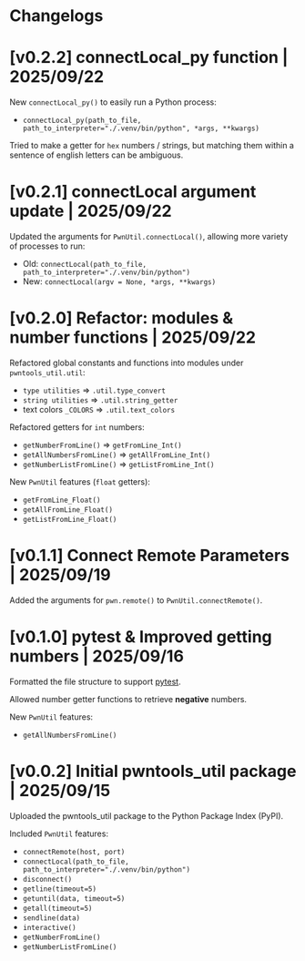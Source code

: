 # Changelogs

# [v0.2.2] connectLocal_py function | 2025/09/22

New `connectLocal_py()` to easily run a Python process:
- `connectLocal_py(path_to_file, path_to_interpreter="./.venv/bin/python", *args, **kwargs)`

Tried to make a getter for `hex` numbers / strings, but matching them within a sentence of english letters can be ambiguous.


# [v0.2.1] connectLocal argument update | 2025/09/22

Updated the arguments for `PwnUtil.connectLocal()`, allowing more variety of processes to run:
- Old: `connectLocal(path_to_file, path_to_interpreter="./.venv/bin/python")`
- New: `connectLocal(argv = None, *args, **kwargs)`


# [v0.2.0] Refactor: modules & number functions | 2025/09/22

Refactored global constants and functions into modules under `pwntools_util.util`:
- `type utilities` => `.util.type_convert`
- `string utilities` => `.util.string_getter`
- text colors `_COLORS` => `.util.text_colors`

Refactored getters for `int` numbers:
- `getNumberFromLine()` => `getFromLine_Int()`
- `getAllNumbersFromLine()` => `getAllFromLine_Int()`
- `getNumberListFromLine()` => `getListFromLine_Int()`

New `PwnUtil` features (`float` getters):
- `getFromLine_Float()`
- `getAllFromLine_Float()`
- `getListFromLine_Float()`


# [v0.1.1] Connect Remote Parameters | 2025/09/19

Added the arguments for `pwn.remote()` to `PwnUtil.connectRemote()`.


# [v0.1.0] pytest & Improved getting numbers | 2025/09/16

Formatted the file structure to support [pytest](https://docs.pytest.org/en/stable/index.html).

Allowed number getter functions to retrieve **negative** numbers.

New `PwnUtil` features:
- `getAllNumbersFromLine()`


# [v0.0.2] Initial pwntools_util package | 2025/09/15

Uploaded the pwntools_util package to the Python Package Index (PyPI).

Included `PwnUtil` features:
- `connectRemote(host, port)`
- `connectLocal(path_to_file, path_to_interpreter="./.venv/bin/python")`
- `disconnect()`
- `getline(timeout=5)`
- `getuntil(data, timeout=5)`
- `getall(timeout=5)`
- `sendline(data)`
- `interactive()`
- `getNumberFromLine()`
- `getNumberListFromLine()`
